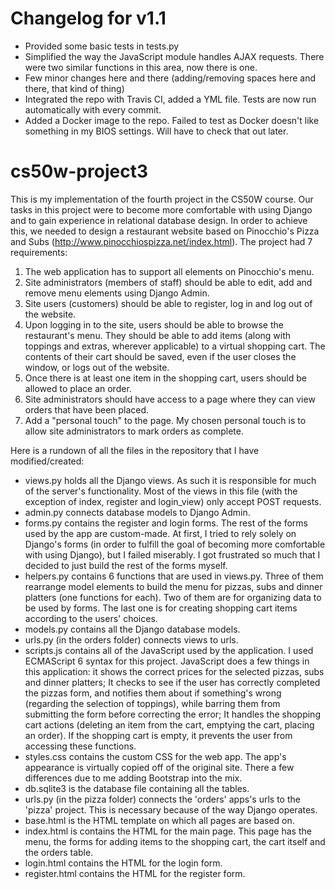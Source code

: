 # Changelog for v1.1

- Provided some basic tests in tests.py
- Simplified the way the JavaScript module handles AJAX requests. There were two similar functions in this area, now there is one.
- Few minor changes here and there (adding/removing spaces here and there, that kind of thing)
- Integrated the repo with Travis CI, added a YML file. Tests are now run automatically with every commit.
- Added a Docker image to the repo. Failed to test as Docker doesn't like something in my BIOS settings. Will have to check that out later.




# cs50w-project3
This is my implementation of the fourth project in the CS50W course. Our tasks in this project were to become more comfortable with using Django and to gain experience in relational database design. In order to achieve this, we needed to design a restaurant website based on Pinocchio's Pizza and Subs (http://www.pinocchiospizza.net/index.html). The project had 7 requirements: 

1. The web application has to support all elements on Pinocchio's menu.
2. Site administrators (members of staff) should be able to edit, add and remove menu elements using Django Admin.
3. Site users (customers) should be able to register, log in and log out of the website.
4. Upon logging in to the site, users should be able to browse the restaurant's menu. They should be able to add items (along with toppings and extras, wherever applicable) to a virtual shopping cart. The contents of their cart should be saved, even if the user closes the window, or logs out of the website.
5. Once there is at least one item in the shopping cart, users should be allowed to place an order.
6. Site administrators should have access to a page where they can view orders that have been placed.
7. Add a "personal touch" to the page. My chosen personal touch is to allow site administrators to mark orders as complete.

Here is a rundown of all the files in the repository that I have modified/created:

- views.py holds all the Django views. As such it is responsible for much of the server's functionality. Most of the views in this file (with the exception of index, register and login_view) only accept POST requests. 
- admin.py connects database models to Django Admin.
- forms.py contains the register and login forms. The rest of the forms used by the app are custom-made. At first, I tried to rely solely on Django's forms (in order to fulfill the goal of becoming more comfortable with using Django), but I failed miserably. I got frustrated so much that I decided to just build the rest of the forms myself.
- helpers.py contains 6 functions that are used in views.py. Three of them rearrange model elements to build the menu for pizzas, subs and dinner platters (one functions for each). Two of them are for organizing data to be used by forms. The last one is for creating shopping cart items according to the users' choices.
- models.py contains all the Django database models.
- urls.py (in the orders folder) connects views to urls.
- scripts.js contains all of the JavaScript used by the application. I used ECMAScript 6 syntax for this project. JavaScript does a few things in this application: it shows the correct prices for the selected pizzas, subs and dinner platters; It checks to see if the user has correctly completed the pizzas form, and notifies them about if something's wrong (regarding the selection of toppings), while barring them from submitting the form before correcting the error; It handles the shopping cart actions (deleting an item from the cart, emptying the cart, placing an order). If the shopping cart is empty, it prevents the user from accessing these functions.
- styles.css contains the custom CSS for the web app. The app's appearance is virtually copied off of the original site. There a few differences due to me adding Bootstrap into the mix.
- db.sqlite3 is the database file containing all the tables.
- urls.py (in the pizza folder) connects the 'orders' apps's urls to the 'pizza' project. This is necessary because of the way Django operates.
- base.html is the HTML template on which all pages are based on.
- index.html is contains the HTML for the main page. This page has the menu, the forms for adding items to the shopping cart, the cart itself and the orders table.
- login.html contains the HTML for the login form.
- register.html contains the HTML for the register form.

